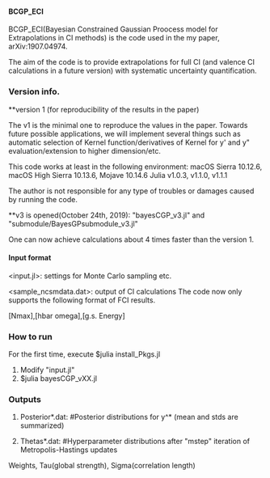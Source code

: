 #### BCGP_ECI
BCGP_ECI(Bayesian Constrained Gaussian Proocess model for Extrapolations in CI methods) is the code used in the my paper, arXiv:1907.04974.

The aim of the code is to provide extrapolations for full CI (and valence CI calculations in a future version) with systematic uncertainty quantification.

### Version info.
**version 1 (for reproducibility of the results in the paper)

The v1 is the minimal one to reproduce the values in the paper.
Towards future possible applications, we will implement several things such as automatic selection of Kernel function/derivatives of Kernel for y' and y" evaluation/extension to higher dimension/etc.

This code works at least in the following environment:
macOS Sierra 10.12.6, macOS High Sierra 10.13.6, Mojave 10.14.6
Julia v1.0.3, v1.1.0, v1.1.1

The author is not responsible for any type of troubles or damages caused by running the code.

**v3 is opened(October 24th, 2019): "bayesCGP_v3.jl" and "submodule/BayesGPsubmodule_v3.jl"

One can now achieve calculations about 4 times faster than the version 1.


#### Input format
<input.jl>: settings for Monte Carlo sampling etc.

<sample_ncsmdata.dat>: output of CI calculations
The code now only supports the following format of FCI results.

[Nmax],[hbar omega],[g.s. Energy]

### How to run
For the first time, execute $julia install_Pkgs.jl 
1. Modify "input.jl"
2. $julia bayesCGP_vXX.jl

### Outputs
1. Posterior*.dat:       #Posterior distributions for y^* (mean and stds are summarized)

2. Thetas*.dat:         #Hyperparameter distributions after "mstep" iteration of Metropolis-Hastings updates

Weights, Tau(global strength), Sigma(correlation length)
